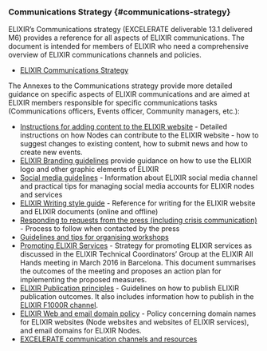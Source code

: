 ### Communications Strategy {#communications-strategy}

ELIXIR’s Communications strategy (EXCELERATE deliverable 13.1 delivered M6) provides a reference for all aspects of ELIXIR communications. The document is intended for members of ELIXIR who need a comprehensive overview of ELIXIR communications channels and policies.

*   [ELIXIR Communications Strategy](https://www.elixir-europe.org/documents/elixir-communications-strategy)

The Annexes to the Communications strategy provide more detailed guidance on specific aspects of ELIXIR communications and are aimed at ELIXIR members responsible for specific communications tasks (Communications officers, Events officer, Community managers, etc.):

*   [Instructions for adding content to the ELIXIR website](https://docs.google.com/document/d/1lvev0384Eya3DcX4bWGhKarOdOg9w-oDT7eTiqYmqI0/edit#heading=h.d9pbuxhxflrr) - Detailed instructions on how Nodes can contribute to the ELIXIR website - how to suggest changes to existing content, how to submit news and how to create new events.
*   [ELIXIR Branding guidelines](https://drive.google.com/file/d/0B8in1NtGRloYX3BWbVZsSjZ3LW8/view?usp=sharing) provide guidance on how to use the ELIXIR logo and other graphic elements of ELIXIR
*   [Social media guidelines](https://drive.google.com/open?id=1eNfbpfqjoDTdNaTl12gaW5-R5HGI6lRhtyD1byOjoho) - Information about ELIXIR social media channel and practical tips for managing social media accounts for ELIXIR nodes and services
*   [ELIXIR Writing style guide](https://docs.google.com/document/d/1TzBuf-_831wNNuxwC3lZ3rcZKCgBc-qt-n-Mqbyw4s0/edit?usp=sharing) - Reference for writing for the ELIXIR website and ELIXIR documents (online and offline)
*   [Responding to requests from the press (including crisis communication)](https://docs.google.com/document/d/1nCTS0zUbxLPiMZ12QiUUd_mbFe7yRi7TYZB0St8_T64/edit?usp=sharing) - Process to follow when contacted by the press
*   [Guidelines and tips for organising workshops](https://drive.google.com/open?id=1OjRE6WN3HlgipZ7sswqpWmrNBivTP7CHEy7QC_k3sxw)
*   [Promoting ELIXIR Services](https://docs.google.com/document/d/1psINCScYzqAFVf3Dc3OdpGgoZ3lfOKsEdVSxE34mdU8/edit?usp=sharing) - Strategy for promoting ELIXIR services as discussed in the ELIXIR Technical Coordinators’ Group at the ELIXIR All Hands meeting in March 2016 in Barcelona. This document summarises the outcomes of the meeting and proposes an action plan for implementing the proposed measures.
*   [ELIXIR Publication principles](https://docs.google.com/a/ebi.ac.uk/document/d/1Xffdea4iUj1mv-vYgiAoZzFAXe0b1gdHo9egrsfPyjw/edit?usp=sharing) - Guidelines on how to publish ELIXIR publication outcomes. It also includes information how to publish in the [ELIXIR F1000R channel](http://f1000research.com/channels/elixir).
*   [ELIXIR Web and email domain policy](https://drive.google.com/file/d/0B8in1NtGRloYeDhLUDRWZE13VXc/view?usp=sharing) - Policy concerning domain names for ELIXIR websites (Node websites and websites of ELIXIR services), and email domains for ELIXIR Nodes.
*   [EXCELERATE communication channels and resources](https://docs.google.com/document/d/19pKt7KXS_YUZOJ6tbScIvRcpWidJABXWxVBkAVfuCV4/edit?usp=sharing)